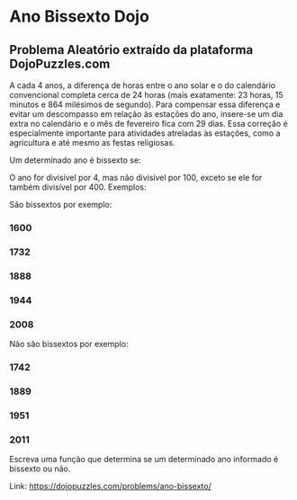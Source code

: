# Ano Bissexto Dojo

## Problema Aleatório extraído da plataforma DojoPuzzles.com

A cada 4 anos, a diferença de horas entre o ano solar e o do calendário convencional completa cerca de 24 horas (mais exatamente: 23 horas, 15 minutos e 864 milésimos de segundo). Para compensar essa diferença e evitar um descompasso em relação às estações do ano, insere-se um dia extra no calendário e o mês de fevereiro fica com 29 dias. Essa correção é especialmente importante para atividades atreladas às estações, como a agricultura e até mesmo as festas religiosas.

Um determinado ano é bissexto se:

O ano for divisível por 4, mas não divisível por 100, exceto se ele for também divisível por 400.
Exemplos:

São bissextos por exemplo:

### 1600 
### 1732
### 1888
### 1944
### 2008


Não são bissextos por exemplo:

### 1742
### 1889
### 1951
### 2011
Escreva uma função que determina se um determinado ano informado é bissexto ou não.

Link: https://dojopuzzles.com/problems/ano-bissexto/